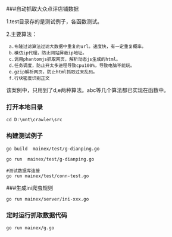 ###自动抓取大众点评店铺数据

1.test目录存的是测试例子，各函数测试。

2.主要算法：

     a.布隆过滤算法过滤大数据中重复的url。速度快，有一定重复概率。
     b.模仿ip代理，防止网站屏蔽ip地址。
     c.调用phantomjs抓取网页，解析动态js生成的html。
     d.任务调度，防止开太多进程导致cpu100%，导致电脑不能玩。
     e.gzip解析网页，防止html抓取过来乱码。
     f.行块密度识别正文

该案例中，只用到了d,e两种算法。abc等几个算法都已实现在函数中。

### 打开本地目录

    cd D:\mnt\crawler\src

### 构建测试例子

    go build  mainex/test/g-dianping.go

    go run  mainex/test/g-dianping.go
	
	#测试数据库连接
    go run mainex/test/conn-test.go


###生成ini爬虫规则

    go run mainex/server/ini-xxx.go

### 定时运行抓取数据代码

    go run mainex/g.go

